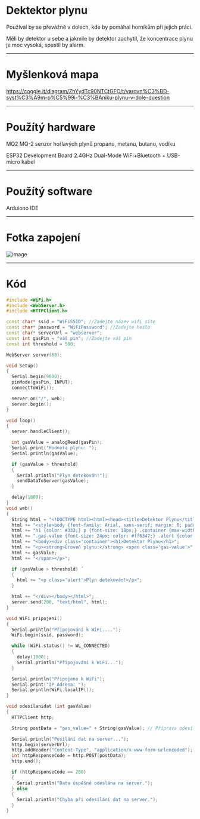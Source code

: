 # Dektektor plynu

Používal by se převážně v dolech, kde by pomáhal horníkům při jejich práci.

Měli by detektor u sebe a jakmile by detektor zachytil, že koncentrace plynu je moc vysoká, spustil by alarm.

------------------

# Myšlenková mapa

https://coggle.it/diagram/ZhYydTc90NTCtGFO/t/varovn%C3%BD-syst%C3%A9m-p%C5%99i-%C3%BAniku-plynu-v-dole-question

------------------

# Použítý hardware

MQ2 MQ-2 senzor hořlavých plynů propanu, metanu, butanu, vodíku

ESP32 Development Board 2.4GHz Dual-Mode WiFi+Bluetooth + USB-micro kabel

------------------

# Použítý software

Arduiono IDE

------------------

# Fotka zapojení

![image](https://github.com/MartinValek/Detektor-plynu/assets/167297816/75b7afa8-18ab-4720-b85d-cdbb333a6b7d)

------------------

# Kód

```C++
#include <WiFi.h>
#include <WebServer.h>
#include <HTTPClient.h>

const char* ssid = "WiFiSSID"; //Zadejte název wifi síte
const char* password = "WiFiPassword"; //Zadejte heslo 
const char* serverUrl = "webserver"; 
const int gasPin = "váš pin"; //Zadejte váš pin
const int threshold = 500; 

WebServer server(80);

void setup() 
{
  Serial.begin(9600);
  pinMode(gasPin, INPUT);
  connectToWiFi();

  server.on("/", web);
  server.begin();
}

void loop() 
{
  server.handleClient();

  int gasValue = analogRead(gasPin);
  Serial.print("Hodnota plynu: ");
  Serial.println(gasValue);

  if (gasValue > threshold) 
  {
    Serial.println("Plyn detekován!");
    sendDataToServer(gasValue);
  }

  delay(1000);
}
void web() 
{
  String html = "<!DOCTYPE html><html><head><title>Detektor Plynu</title>";
  html += "<style>body {font-family: Arial, sans-serif; margin: 0; padding: 20px;}";
  html += "h1 {color: #333;} p {font-size: 18px;} .container {max-width: 600px; margin: 0 auto;}";
  html += ".gas-value {font-size: 24px; color: #ff6347;} .alert {color: #ff6347;}</style></head>";
  html += "<body><div class='container'><h1>Detektor Plynu</h1>";
  html += "<p><strong>Úroveň plynu:</strong> <span class='gas-value'>";
  html += gasValue;
  html += "</span></p>";

  if (gasValue > threshold) ´
  {
    html += "<p class='alert'>Plyn detekován!</p>";
  }

  html += "</div></body></html>";
  server.send(200, "text/html", html);
}

void WiFi_pripojeni() 
{
  Serial.println("Připojování k WiFi....");
  WiFi.begin(ssid, password);

  while (WiFi.status() != WL_CONNECTED) 
  {
    delay(1000);
    Serial.println("Připojování k WiFi...");
  }

  Serial.println("Připojeno k WiFi");
  Serial.print("IP Adresa: ");
  Serial.println(WiFi.localIP());
}

void odesilanidat (int gasValue) 
{
  HTTPClient http;

  String postData = "gas_value=" + String(gasValue); // Příprava odesílaní dat

  Serial.println("Posílání dat na server...");
  http.begin(serverUrl);
  http.addHeader("Content-Type", "application/x-www-form-urlencoded");
  int httpResponseCode = http.POST(postData);
  http.end();

  if (httpResponseCode == 200)
  {
    Serial.println("Data úspěšně odeslána na server.");
  } else 
  {
    Serial.println("Chyba při odesílání dat na server.");
  }
}


